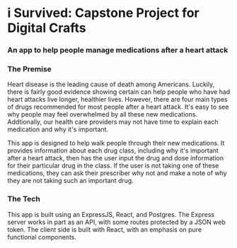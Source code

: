 # i Survived: Capstone Project for Digital Crafts
### An app to help people manage medications after a heart attack

### The Premise
Heart disease is the leading cause of death among Americans. Luckily, there is fairly good evidence showing certain can help people who have had heart attacks live longer, healthier lives. However, there are four main types of drugs recommended for most people after a heart attack. It's easy to see why people may feel overwhelmed by all these new medications. Addtionally, our health care providers may not have time to explain each medication and why it's important. 

This app is designed to help walk people through their new medications. It provides information about each drug class, including why it's important after a heart attack, then has the user input the drug and dose information for their particular drug in the class. If the user is not taking one of these medications, they can ask their prescriber why not and make a note of why they are not taking such an important drug.

### The Tech
This app is built using an ExpressJS, React, and Postgres. The Express server works in part as an API, with some routes protected by a JSON web token. The client side is built with React, with an emphasis on pure functional components.
